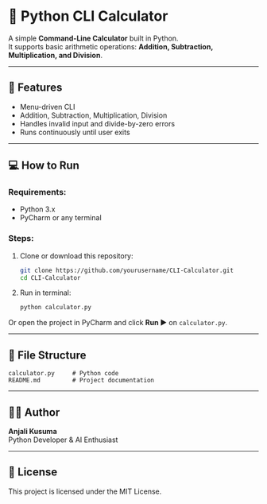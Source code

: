 # 🧮 Python CLI Calculator

A simple **Command-Line Calculator** built in Python.  
It supports basic arithmetic operations: **Addition, Subtraction, Multiplication, and Division**.

---

## 📌 Features

- Menu-driven CLI
- Addition, Subtraction, Multiplication, Division
- Handles invalid input and divide-by-zero errors
- Runs continuously until user exits

---

## 💻 How to Run

### Requirements:
- Python 3.x
- PyCharm or any terminal

### Steps:
1. Clone or download this repository:
   ```bash
   git clone https://github.com/yourusername/CLI-Calculator.git
   cd CLI-Calculator
   ```

2. Run in terminal:
   ```bash
   python calculator.py
   ```

Or open the project in PyCharm and click **Run ▶️** on `calculator.py`.

---

## 📂 File Structure

```
calculator.py     # Python code
README.md         # Project documentation
```

---

## 👩‍💻 Author

**Anjali Kusuma**  
Python Developer & AI Enthusiast

---

## 📜 License

This project is licensed under the MIT License.
